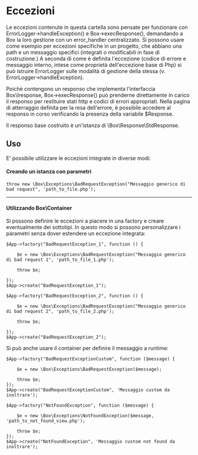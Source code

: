 # Eccezioni

Le eccezioni contenute in questa cartella sono pensate per funzionare con ErrorLogger->handleException() e Box->execResponse(),
demandando a Box la loro gestione con un error_handler centralizzato.
Si possono usare come esempio per eccezioni specifiche in un progetto, che abbiano una path e un messaggio specifici (integrati o modificabili in fase di costruzione.)
A seconda di come è definita l'eccezione (codice di errore e messaggio interno, intese come proprietà dell'eccezione base di Php) si può istruire ErrorLogger sulle modalità di gestione della stessa (v. ErrorLogger->handleException).

Poichè contengono un responso che implementa l'interfaccia Box\Iresponse, Box->execResponse() può prenderne direttamente in carico il responso per restituire stati http e codici di errori appropriati. Nella pagina di atterraggio definita per la resa dell'errore, è possibile accedere al responso in corso verificando la presenza della variabile $Response.

Il responso base costruito è un'istanza di \Box\Response\StdResponse.


## Uso

E' possibile utilizzare le eccezioni integrate in diverse modi:

#### Creando un istanza con parametri


	throw new \Box\Exceptions\BadRequestException("Messaggio generico di bad request", 'path_to_file.php');

***

#### Utilizzando Box\Container
Si possono definire le eccezioni a piacere in una factory e creare eventualmente dei sottotipi.
In questo modo si possono personalizzare i parametri senza dover estendere un eccezione integrata:


	$App->factory("BadRequestException_1", function () {
	    
	    $e = new \Box\Exceptions\BadRequestException("Messaggio generico di bad request 1", 'path_to_file_1.php');
	
	    throw $e;
	
	});
	$App->create("BadRequestException_1");
	
	$App->factory("BadRequestException_2", function () {
	    
	    $e = new \Box\Exceptions\BadRequestException("Messaggio generico di bad request 2", 'path_to_file_2.php');
	
	    throw $e;
	
	});
	$App->create("BadRequestException_2");


Si può anche usare il container per definire il messaggio a runtime:


    $App->factory("BadRequestExceptionCustom", function ($message) {
       
        $e = new \Box\Exceptions\BadRequestException($message);
    
        throw $e;
    });
    $App->create("BadRequestExceptionCustom", 'Messaggio custom da inoltrare');
    
    $App->factory("NotFoundException", function ($message) {
       
        $e = new \Box\Exceptions\NotFoundException($message, 'path_to_not_found_view.php');
    
        throw $e;
    });
    $App->create("NotFoundException", 'Messaggio custom not found da inoltrare');



